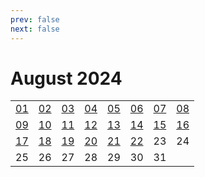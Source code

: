 ```yaml
---
prev: false
next: false
---
```

# August 2024

<table class="calendar">
	<tr>
		<td><a href=/en/learning/prob/20240801>01</a><br><Badge type="warning" text="Play"/></td>
		<td><a href=/en/learning/prob/20240802>02</a><br><Badge type="warning" text="Play"/></td>
		<td><a href=/en/learning/prob/20240803>03</a><br><Badge type="warning" text="Play"/></td>
		<td><a href=/en/learning/prob/20240804>04</a><br><Badge type="danger" text="Bid"/></td>
        <td><a href=/en/learning/prob/20240805>05</a><br><Badge type="warning" text="Play"/></td>
		<td><a href=/en/learning/prob/20240806>06</a><br><Badge type="tip" text="Def"/></td>
		<td><a href=/en/learning/prob/20240807>07</a><br><Badge type="danger" text="Bid"/></td>
		<td><a href=/en/learning/prob/20240808>08</a><br><Badge type="warning" text="Play"/></td>
	</tr>
	<tr>
		<td><a href=/en/learning/prob/20240809>09</a><br><Badge type="warning" text="Play"/></td>
		<td><a href=/en/learning/prob/20240810>10</a><br><Badge type="warning" text="Play"/></td>
		<td><a href=/en/learning/prob/20240811>11</a><br><Badge type="danger" text="Bid"/></td>
		<td><a href=/en/learning/prob/20240812>12</a><br><Badge type="warning" text="Play"/></td>
        <td><a href=/en/learning/prob/20240813>13</a><br><Badge type="tip" text="Def"/></td>
		<td><a href=/en/learning/prob/20240814>14</a><br><Badge type="danger" text="Bid"/></td>
		<td><a href=/en/learning/prob/20240815>15</a><br><Badge type="warning" text="Play"/></td>
		<td><a href=/en/learning/prob/20240816>16</a><br><Badge type="warning" text="Play"/></td>
	</tr>
	<tr>
		<td><a href=/en/learning/prob/20240817>17</a><br><Badge type="tip" text="Def"/></td>
		<td><a href=/en/learning/prob/20240818>18</a><br><Badge type="danger" text="Bid"/></td>
		<td><a href=/en/learning/prob/20240819>19</a><br><Badge type="warning" text="Play"/></td>
        <td><a href=/en/learning/prob/20240820>20</a><br><Badge type="tip" text="Def"/></td>
		<td><a href=/en/learning/prob/20240821>21</a><br><Badge type="danger" text="Bid"/></td>
		<td><a href=/en/learning/prob/20240822>22</a><br><Badge type="warning" text="Play"/></td>
		<td>23</td>
		<td>24</td>
	</tr>
    <tr>
        <td>25</td>
		<td>26</td>
		<td>27</td>
		<td>28</td>
		<td>29</td>
		<td>30</td>
		<td>31</td>
		<td></td>
	</tr>
</table>

<Badge type="info" text="&uarr; Learning"/> [<Badge type="tip" text="Practice ->"/>](/en/practice/calendar/202408)